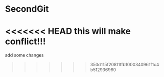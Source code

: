 # SecondGit
<<<<<<< HEAD
this will make conflict!!!
=======
add some changes
>>>>>>> 350d115f20811ffb1000340961f1c4b512936960
